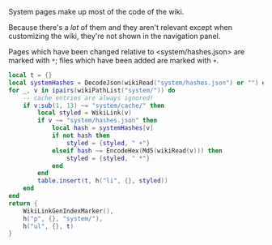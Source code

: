 System pages make up most of the code of the wiki.

Because there's a _lot_ of them and they aren't relevant except when customizing the wiki, they're not shown in the navigation panel.

Pages which have been changed relative to <system/hashes.json> are marked with `*`; files which have been added are marked with `+`.

```t.lua
local t = {}
local systemHashes = DecodeJson(wikiRead("system/hashes.json") or "") or {}
for _, v in ipairs(wikiPathList("system/")) do
	-- cache entries are always ignored!
	if v:sub(1, 13) ~= "system/cache/" then
		local styled = WikiLink(v)
		if v ~= "system/hashes.json" then
			local hash = systemHashes[v]
			if not hash then
				styled = {styled, " +"}
			elseif hash ~= EncodeHex(Md5(wikiRead(v))) then
				styled = {styled, " *"}
			end
		end
		table.insert(t, h("li", {}, styled))
	end
end
return {
	WikiLinkGenIndexMarker(),
	h("p", {}, "system/"),
	h("ul", {}, t)
}
```
